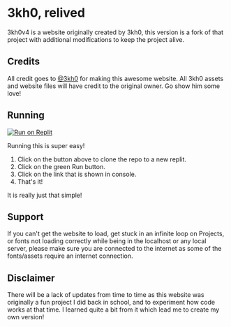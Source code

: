 # 3kh0, relived

3kh0v4 is a website originally created by 3kh0, this version is a fork of that project with additional modifications to keep the project alive.

## Credits

All credit goes to [@3kh0](https://github.com/3kh0) for making this awesome website. All 3kh0 assets and website files will have credit to the original owner. Go show him some love! 

## Running

[![Run on Replit](https://binbashbanana.github.io/deploy-buttons/buttons/remade/replit.svg)](https://replit.com/github/whoisev/whoisev.github.io)

Running this is super easy!

1. Click on the button above to clone the repo to a new replit.
2. Click on the green Run button.
3. Click on the link that is shown in console.
4. That's it!

It is really just that simple!


## Support

If you can't get the website to load, get stuck in an infinite loop on Projects, or fonts not loading correctly while being in the localhost or any local server, please make sure you are connected to the internet as some of the fonts/assets require an internet connection.

## Disclaimer

There will be a lack of updates from time to time as this website was originally a fun project I did back in school, and to experiment how code works at that time. I learned quite a bit from it which lead me to create my own version! 